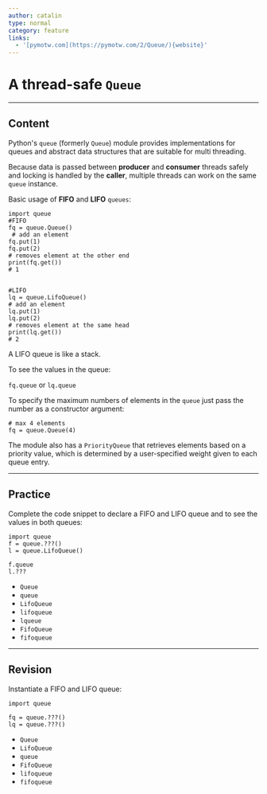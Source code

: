 ```yaml
---
author: catalin
type: normal
category: feature
links:
  - '[pymotw.com](https://pymotw.com/2/Queue/){website}'
---
```


# A thread-safe `Queue`


---

## Content

Python's `queue` (formerly `Queue`) module provides implementations for queues and abstract data structures that are suitable for multi threading.

Because data is passed between **producer** and **consumer** threads safely and locking is handled by the **caller**, multiple threads can work on the same `queue`  instance.

Basic usage of **FIFO** and **LIFO**  `queues`:

```plain-text
import queue
#FIFO
fq = queue.Queue()
 # add an element
fq.put(1)
fq.put(2)
# removes element at the other end
print(fq.get())
# 1


#LIFO
lq = queue.LifoQueue()
# add an element
lq.put(1)
lq.put(2)
# removes element at the same head
print(lq.get())
# 2
```

A LIFO queue is like a stack.

To see the values in the queue:

`fq.queue`
or
`lq.queue`

To specify the maximum numbers of elements in the `queue` just pass the number as a constructor argument:

```plain-text
# max 4 elements
fq = queue.Queue(4)
```

The module also has a `PriorityQueue` that retrieves elements based on a priority value, which is determined by a user-specified weight given to each queue entry.


---

## Practice

Complete the code snippet to declare a FIFO and LIFO queue and to see the values in both queues:

```plain-text
import queue
f = queue.???()
l = queue.LifoQueue()

f.queue
l.???
```

- `Queue`
- `queue`
- `LifoQueue`
- `lifoqueue`
- `lqueue`
- `FifoQueue`
- `fifoqueue`


---

## Revision

Instantiate a FIFO and LIFO queue:

```plain-text
import queue

fq = queue.???()
lq = queue.???()
```

- `Queue`
- `LifoQueue`
- `queue`
- `FifoQueue`
- `lifoqueue`
- `fifoqueue`
